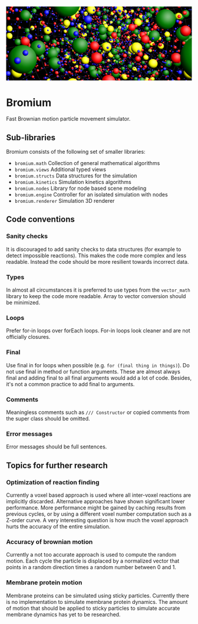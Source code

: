 ![Banner](banner.png)

Bromium
=======
Fast Brownian motion particle movement simulator.

Sub-libraries
-------------
Bromium consists of the following set of smaller libraries:

- `bromium.math` Collection of general mathematical algorithms
- `bromium.views` Additional typed views
- `bromium.structs` Data structures for the simulation
- `bromium.kinetics` Simulation kinetics algorithms
- `bromium.nodes` Library for node based scene modeling
- `bromium.engine` Controller for an isolated simulation with nodes
- `bromium.renderer` Simulation 3D renderer

Code conventions
----------------
### Sanity checks
It is discouraged to add sanity checks to data structures (for example to detect
impossible reactions). This makes the code more complex and less readable.
Instead the code should be more resilient towards incorrect data.

### Types
In almost all circumstances it is preferred to use types from the `vector_math`
library to keep the code more readable. Array to vector conversion should be
minimized.

### Loops
Prefer for-in loops over forEach loops. For-in loops look cleaner and are
not officially closures.

### Final
Use final in for loops when possible (e.g. `for (final thing in things)`). Do
not use final in method or function arguments. These are almost always final and
adding final to all final arguments would add a lot of code. Besides, it's not a
common practice to add final to arguments.

### Comments
Meaningless comments such as `/// Constructor` or copied comments from the
super class should be omitted.

### Error messages
Error messages should be full sentences.

Topics for further research
---------------------------
### Optimization of reaction finding
Currently a voxel based approach is used where all inter-voxel reactions are
implicitly discarded. Alternative approaches have shown significant lower
performance. More performance might be gained by caching results from previous
cycles, or by using a different voxel number computation such as a Z-order
curve. A very interesting question is how much the voxel approach hurts the
accuracy of the entire simulation.

### Accuracy of brownian motion
Currently a not too accurate approach is used to compute the random motion. Each
cycle the particle is displaced by a normalized vector that points in a random
direction times a random number between 0 and 1.

### Membrane protein motion
Membrane proteins can be simulated using sticky particles. Currently there is no
implementation to simulate membrane protein dynamics. The amount of motion that
should be applied to sticky particles to simulate accurate membrane dynamics has
yet to be researched.
